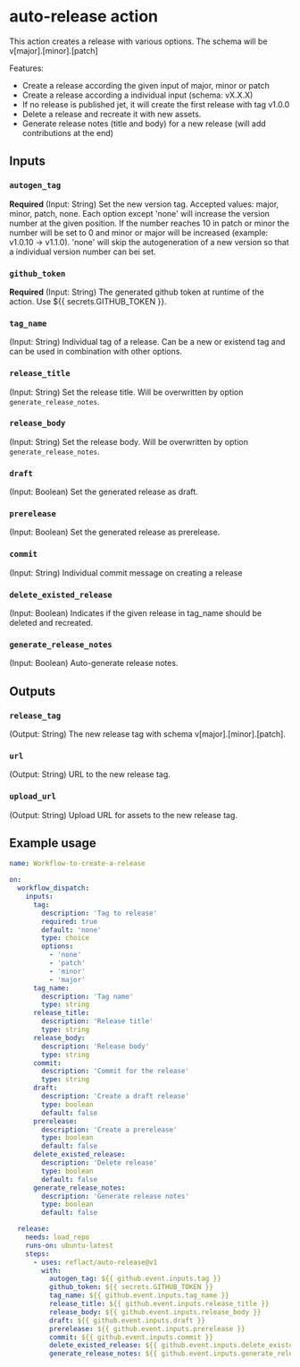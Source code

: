 # auto-release action

This action creates a release with various options.
The schema will be v[major].[minor].[patch]

Features:
- Create a release according the given input of major, minor or patch
- Create a release according a individual input (schema: vX.X.X)
- If no release is published jet, it will create the first release with tag v1.0.0
- Delete a release and recreate it with new assets.
- Generate release notes (title and body) for a new release (will add contributions at the end)

## Inputs

### `autogen_tag`

**Required** (Input: String) Set the new version tag. Accepted values: major, minor, patch, none. Each option except 'none' will increase the version number at the given position. If the number reaches 10 in patch or minor the number will be set to 0 and minor or major will be increased (example: v1.0.10 -> v1.1.0). 'none' will skip the autogeneration of a new version so that a individual version number can bei set.

### `github_token`

**Required** (Input: String) The generated github token at runtime of the action. Use ${{ secrets.GITHUB_TOKEN }}.

### `tag_name`

(Input: String) Individual tag of a release. Can be a new or existend tag and can be used in combination with other options.

### `release_title`

(Input: String) Set the release title. Will be overwritten by option `generate_release_notes`.

### `release_body`

(Input: String) Set the release body. Will be overwritten by option `generate_release_notes`.

### `draft`

(Input: Boolean) Set the generated release as draft.

### `prerelease`

(Input: Boolean) Set the generated release as prerelease.

### `commit`

(Input: String) Individual commit message on creating a release

### `delete_existed_release`

(Input: Boolean) Indicates if the given release in tag_name should be deleted and recreated.

### `generate_release_notes`

(Input: Boolean) Auto-generate release notes.


## Outputs

### `release_tag`

(Output: String) The new release tag with schema v[major].[minor].[patch].

### `url`

(Output: String) URL to the new release tag.

### `upload_url`

(Output: String) Upload URL for assets to the new release tag.

## Example usage

```yaml
name: Workflow-to-create-a-release

on:
  workflow_dispatch:
    inputs:
      tag:
        description: 'Tag to release'
        required: true
        default: 'none'
        type: choice
        options:
          - 'none'
          - 'patch'
          - 'minor'
          - 'major'
      tag_name:
        description: 'Tag name'
        type: string
      release_title:
        description: 'Release title'
        type: string
      release_body:
        description: 'Release body'
        type: string
      commit:
        description: 'Commit for the release'
        type: string
      draft:
        description: 'Create a draft release'
        type: boolean
        default: false
      prerelease:
        description: 'Create a prerelease'
        type: boolean
        default: false
      delete_existed_release:
        description: 'Delete release'
        type: boolean
        default: false
      generate_release_notes:
        description: 'Generate release notes'
        type: boolean
        default: false

  release:
    needs: load_repo
    runs-on: ubuntu-latest
    steps:
      - uses: reflact/auto-release@v1
        with:
          autogen_tag: ${{ github.event.inputs.tag }}
          github_token: ${{ secrets.GITHUB_TOKEN }}
          tag_name: ${{ github.event.inputs.tag_name }}
          release_title: ${{ github.event.inputs.release_title }}
          release_body: ${{ github.event.inputs.release_body }}
          draft: ${{ github.event.inputs.draft }}
          prerelease: ${{ github.event.inputs.prerelease }}
          commit: ${{ github.event.inputs.commit }}
          delete_existed_release: ${{ github.event.inputs.delete_existed_release }}
          generate_release_notes: ${{ github.event.inputs.generate_release_notes }}
```
